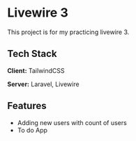 
# Livewire 3

This project is for my practicing livewire 3.


## Tech Stack

**Client:** TailwindCSS

**Server:** Laravel, Livewire


## Features

- Adding new users with count of users
- To do App
